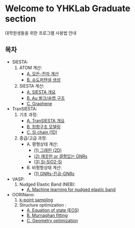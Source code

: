 # Welcome to YHKLab Graduate section

대학원생들을 위한 프로그램 사용법 안내

## 목차
- SIESTA:
    1. ATOM 계산:
        - [A. 모든-전자 계산](https://yhkimlab.github.io/YHKimLabWiki/site/graduate/atom/atom_all_electron)
        - [B. 슈도퍼텐셜 생성](https://yhkimlab.github.io/YHKimLabWiki/site/graduate/atom/atom_pseudopotential)
    2. SIESTA 계산:
        - [A. SIESTA 개요](https://yhkimlab.github.io/YHKimLabWiki/site/graduate/siesta/siesta_basic)
        - [B. Au 벌크/슬랩 구조](https://yhkimlab.github.io/YHKimLabWiki/site/graduate/siesta/siesta_gold)
        - [C. Graphene](https://yhkimlab.github.io/YHKimLabWiki/site/graduate/siesta/siesta_graphene)
- TranSIESTA:
    1. 기초 과정:
        - [A. TranSIESTA 개요](https://yhkimlab.github.io/YHKimLabWiki/site/graduate/transiesta/transiesta_overview)
        - [B. 접합구조 모델링](https://yhkimlab.github.io/YHKimLabWiki/site/graduate/transiesta/transiesta_modeling)
        - [C. Si chain (1D)](https://yhkimlab.github.io/YHKimLabWiki/site/graduate/transiesta/transiesta_si1d)
    2. 중급/고급 과정:
        - A. 평형상태 계산:
            - [(1) 그래핀 (2D)](https://yhkimlab.github.io/YHKimLabWiki/site/graduate/transiesta/transiesta_graphene)
            - [(2) 깨끗한 or 결함있는 GNRs](https://yhkimlab.github.io/YHKimLabWiki/site/graduate/transiesta/transiesta_gnr)
            - [(3) Si-SiO2-Si](https://yhkimlab.github.io/YHKimLabWiki/site/graduate/transiesta/transiesta_si-sio2-si)
        - B. 비평형상태 계산:
            - [(1) GNRs-진공-GNRs](https://yhkimlab.github.io/YHKimLabWiki/site/graduate/transiesta/transiesta_gnr-vacuum-gnr)
- VASP:
    1. Nudged Elastic Band (NEB):
        - [A. Machine learning for nudged elastic band](https://yhkimlab.github.io/YHKimLabWiki/site/graduate/vasp/ml-neb)
- OORINano:
    1. [k-point sampling](https://yhkimlab.github.io/YHKimLabWiki/site/graduate/nanocore/nanocore_kpoint)
    2. Structure optimization :
        - [A. Equation of state (EOS)](https://yhkimlab.github.io/YHKimLabWiki/site/graduate/nanocore/nanocore_eos)
        - [B. Murnaghan fitting](https://yhkimlab.github.io/YHKimLabWiki/site/graduate/nanocore/nanocore_murnaghan)
        - [C. Geometry optimization](https://yhkimlab.github.io/YHKimLabWiki/site/graduate/nanocore/nanocore_geo)


